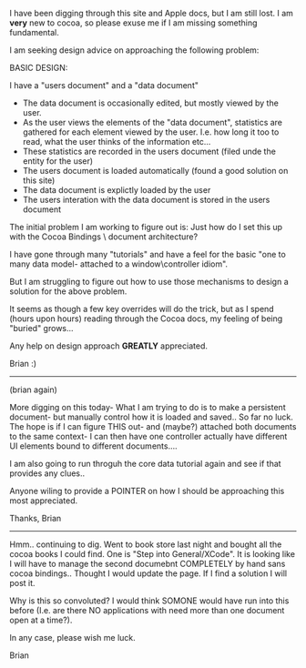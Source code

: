 

I have been digging through this site and Apple docs, but I am still lost. 
I am **very** new to cocoa, so please exuse me if I am missing something fundamental.

I am seeking design advice on approaching the following problem:

BASIC DESIGN:

I have a "users document" and a "data document"


* The data document is occasionally edited, but mostly viewed by the user.
* As the user views the elements of the "data document", statistics are gathered for each element viewed by the user.
   I.e. how long it too to read, what the user thinks of the information etc...
* These statistics are recorded in the users document (filed unde the entity for the user) 
* The users document is loaded automatically (found a good solution on this site)
* The data document is explictly loaded by the user
* The users interation with the data document is stored in the users document
 

The initial problem I am working to figure out is:
 Just how do I set this up with the Cocoa Bindings \ document architecture?

I have gone through many "tutorials" and have a feel for the basic "one to many data model- attached to a window\controller idiom". 

But I am struggling to figure out how to use those mechanisms to design a solution for the above problem.

It seems as though a few key overrides will do the trick, but as I spend (hours upon hours) reading through the Cocoa docs, my feeling of being "buried" grows...

Any help on design approach **GREATLY** appreciated. 

Brian :)

----
(brian again)

More digging on this today- What I am trying to do is to make a persistent document- but manually control how it is loaded and saved.. So far no luck. The hope is if I can figure THIS out- and (maybe?) attached both documents to the same context- I can then have one controller actually have different UI elements bound to different documents....

I am also going to run throguh the core data tutorial again and see if that provides any clues..

Anyone wiling to provide a POINTER on how I should be approaching this most appreciated.

Thanks, 
Brian

----
Hmm.. continuing to dig. Went to book store last night and bought all the cocoa books I could find. One is "Step into General/XCode". It is looking like I will have to manage the second documebnt COMPLETELY by hand sans cocoa bindings.. Thought I would update the page. If I find a solution I will post it.

Why is this so convoluted? I would think SOMONE would have run into this before (I.e. are there NO applications with need more than one document open at a time?).

In any case, please wish me luck.

Brian